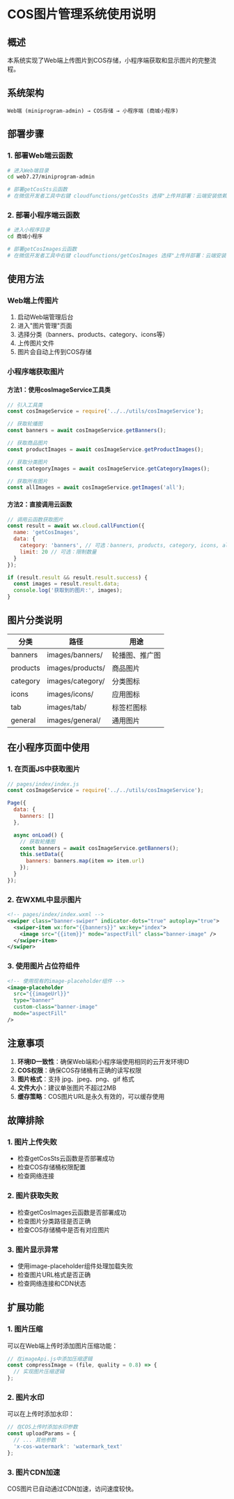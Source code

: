 # COS图片管理系统使用说明

## 概述

本系统实现了Web端上传图片到COS存储，小程序端获取和显示图片的完整流程。

## 系统架构

```
Web端 (miniprogram-admin) → COS存储 → 小程序端 (商城小程序)
```

## 部署步骤

### 1. 部署Web端云函数

```bash
# 进入Web端目录
cd web7.27/miniprogram-admin

# 部署getCosSts云函数
# 在微信开发者工具中右键 cloudfunctions/getCosSts 选择"上传并部署：云端安装依赖"
```

### 2. 部署小程序端云函数

```bash
# 进入小程序目录
cd 商城小程序

# 部署getCosImages云函数
# 在微信开发者工具中右键 cloudfunctions/getCosImages 选择"上传并部署：云端安装依赖"
```

## 使用方法

### Web端上传图片

1. 启动Web端管理后台
2. 进入"图片管理"页面
3. 选择分类（banners、products、category、icons等）
4. 上传图片文件
5. 图片会自动上传到COS存储

### 小程序端获取图片

#### 方法1：使用cosImageService工具类

```javascript
// 引入工具类
const cosImageService = require('../../utils/cosImageService');

// 获取轮播图
const banners = await cosImageService.getBanners();

// 获取商品图片
const productImages = await cosImageService.getProductImages();

// 获取分类图片
const categoryImages = await cosImageService.getCategoryImages();

// 获取所有图片
const allImages = await cosImageService.getImages('all');
```

#### 方法2：直接调用云函数

```javascript
// 调用云函数获取图片
const result = await wx.cloud.callFunction({
  name: 'getCosImages',
  data: {
    category: 'banners', // 可选：banners, products, category, icons, all
    limit: 20 // 可选：限制数量
  }
});

if (result.result && result.result.success) {
  const images = result.result.data;
  console.log('获取到的图片:', images);
}
```

## 图片分类说明

| 分类 | 路径 | 用途 |
|------|------|------|
| banners | images/banners/ | 轮播图、推广图 |
| products | images/products/ | 商品图片 |
| category | images/category/ | 分类图标 |
| icons | images/icons/ | 应用图标 |
| tab | images/tab/ | 标签栏图标 |
| general | images/general/ | 通用图片 |

## 在小程序页面中使用

### 1. 在页面JS中获取图片

```javascript
// pages/index/index.js
const cosImageService = require('../../utils/cosImageService');

Page({
  data: {
    banners: []
  },

  async onLoad() {
    // 获取轮播图
    const banners = await cosImageService.getBanners();
    this.setData({
      banners: banners.map(item => item.url)
    });
  }
});
```

### 2. 在WXML中显示图片

```xml
<!-- pages/index/index.wxml -->
<swiper class="banner-swiper" indicator-dots="true" autoplay="true">
  <swiper-item wx:for="{{banners}}" wx:key="index">
    <image src="{{item}}" mode="aspectFill" class="banner-image" />
  </swiper-item>
</swiper>
```

### 3. 使用图片占位符组件

```xml
<!-- 使用现有的image-placeholder组件 -->
<image-placeholder 
  src="{{imageUrl}}" 
  type="banner" 
  custom-class="banner-image"
  mode="aspectFill" 
/>
```

## 注意事项

1. **环境ID一致性**：确保Web端和小程序端使用相同的云开发环境ID
2. **COS权限**：确保COS存储桶有正确的读写权限
3. **图片格式**：支持 jpg、jpeg、png、gif 格式
4. **文件大小**：建议单张图片不超过2MB
5. **缓存策略**：COS图片URL是永久有效的，可以缓存使用

## 故障排除

### 1. 图片上传失败
- 检查getCosSts云函数是否部署成功
- 检查COS存储桶权限配置
- 检查网络连接

### 2. 图片获取失败
- 检查getCosImages云函数是否部署成功
- 检查图片分类路径是否正确
- 检查COS存储桶中是否有对应图片

### 3. 图片显示异常
- 使用image-placeholder组件处理加载失败
- 检查图片URL格式是否正确
- 检查网络连接和CDN状态

## 扩展功能

### 1. 图片压缩
可以在Web端上传时添加图片压缩功能：

```javascript
// 在imageApi.js中添加压缩逻辑
const compressImage = (file, quality = 0.8) => {
  // 实现图片压缩逻辑
};
```

### 2. 图片水印
可以在上传时添加水印：

```javascript
// 在COS上传时添加水印参数
const uploadParams = {
  // ... 其他参数
  'x-cos-watermark': 'watermark_text'
};
```

### 3. 图片CDN加速
COS图片已自动通过CDN加速，访问速度较快。
